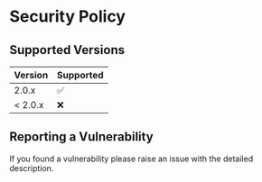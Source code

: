 # Security Policy

## Supported Versions


| Version | Supported          |
| ------- | ------------------ |
| 2.0.x   | :white_check_mark: |
| < 2.0.x   | :x:                |

## Reporting a Vulnerability

If you found a vulnerability please raise an issue with the detailed description.
